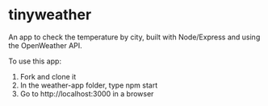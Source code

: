 # tinyweather

An app to check the temperature by city, built with Node/Express and using the OpenWeather API.

To use this app:
1. Fork and clone it
2. In the weather-app folder, type npm start
3. Go to http://localhost:3000 in a browser
